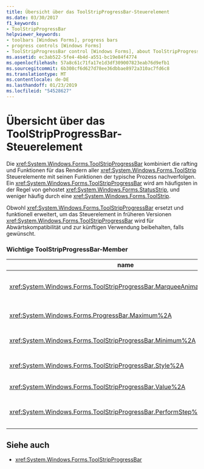 ```yaml
---
title: Übersicht über das ToolStripProgressBar-Steuerelement
ms.date: 03/30/2017
f1_keywords:
- ToolStripProgressBar
helpviewer_keywords:
- toolbars [Windows Forms], progress bars
- progress controls [Windows Forms]
- ToolStripProgressBar control [Windows Forms], about ToolStripProgressBar control
ms.assetid: ec3ab522-5fe4-4b4d-a551-bc19e84f4774
ms.openlocfilehash: 57a8c61c71fa17e1d3df309007823eab76d9efb1
ms.sourcegitcommit: 6b308cf6d627d78ee36dbbae8972a310ac7fd6c8
ms.translationtype: MT
ms.contentlocale: de-DE
ms.lasthandoff: 01/23/2019
ms.locfileid: "54528627"
---
```

# <a name="toolstripprogressbar-control-overview"></a>Übersicht über das ToolStripProgressBar-Steuerelement
Die <xref:System.Windows.Forms.ToolStripProgressBar> kombiniert die rafting und Funktionen für das Rendern aller <xref:System.Windows.Forms.ToolStrip> Steuerelemente mit seinen Funktionen der typische Prozess nachverfolgen. Ein <xref:System.Windows.Forms.ToolStripProgressBar> wird am häufigsten in der Regel von gehostet <xref:System.Windows.Forms.StatusStrip>, und weniger häufig durch eine <xref:System.Windows.Forms.ToolStrip>.  
  
 Obwohl <xref:System.Windows.Forms.ToolStripProgressBar> ersetzt und funktionell erweitert, um das Steuerelement in früheren Versionen <xref:System.Windows.Forms.ToolStripProgressBar> wird für Abwärtskompatibilität und zur künftigen Verwendung beibehalten, falls gewünscht.  
  
### <a name="important-toolstripprogressbar-members"></a>Wichtige ToolStripProgressBar-Member  
  
|name|Beschreibung|  
|----------|-----------------|  
|<xref:System.Windows.Forms.ToolStripProgressBar.MarqueeAnimationSpeed%2A>|Ruft ab oder legt einen Wert, der die Verzögerung zwischen den einzelnen darstellt <xref:System.Windows.Forms.ProgressBarStyle.Marquee> -Anzeige in Millisekunden.|  
|<xref:System.Windows.Forms.ProgressBar.Maximum%2A>|Übernimmt oder bestimmt die obere Grenze des Bereichs, der für diesen definiert ist <xref:System.Windows.Forms.ToolStripProgressBar>.|  
|<xref:System.Windows.Forms.ToolStripProgressBar.Minimum%2A>|Übernimmt oder bestimmt die untere Grenze des Bereichs, der für diesen definiert ist <xref:System.Windows.Forms.ToolStripProgressBar>.|  
|<xref:System.Windows.Forms.ToolStripProgressBar.Style%2A>|Ruft ab oder legt den Stil fest, die die <xref:System.Windows.Forms.ToolStripProgressBar> verwendet, um den Status eines Vorgangs anzuzeigen.|  
|<xref:System.Windows.Forms.ToolStripProgressBar.Value%2A>|Ruft ab oder legt den aktuellen Wert für die <xref:System.Windows.Forms.ToolStripProgressBar>.|  
|<xref:System.Windows.Forms.ToolStripProgressBar.PerformStep%2A>|Verschiebt die aktuelle Position der Statusanzeige um den Betrag der der <xref:System.Windows.Forms.ToolStripProgressBar.Step%2A> Eigenschaft.|  
  
## <a name="see-also"></a>Siehe auch
- <xref:System.Windows.Forms.ToolStripProgressBar>
